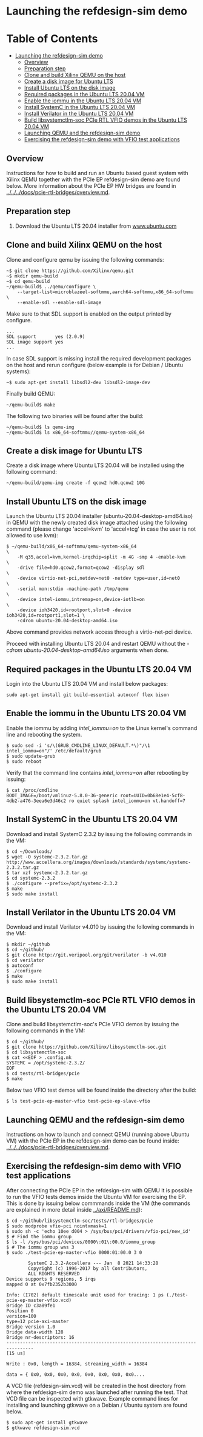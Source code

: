 # Launching the refdesign-sim demo

Table of Contents
=================

   * [Launching the refdesign-sim demo](#launching-the-refdesign-sim-demo)
      * [Overview](#overview)
      * [Preparation step](#preparation-step)
      * [Clone and build Xilinx QEMU on the host](#clone-and-build-xilinx-qemu-on-the-host)
      * [Create a disk image for Ubuntu LTS](#create-a-disk-image-for-ubuntu-lts)
      * [Install Ubuntu LTS on the disk image](#install-ubuntu-lts-on-the-disk-image)
      * [Required packages in the Ubuntu LTS 20.04 VM](#required-packages-in-the-ubuntu-lts-2004-vm)
      * [Enable the iommu in the Ubuntu LTS 20.04 VM](#enable-the-iommu-in-the-ubuntu-lts-2004-vm)
      * [Install SystemC in the Ubuntu LTS 20.04 VM](#install-systemc-in-the-ubuntu-lts-2004-vm)
      * [Install Verilator in the Ubuntu LTS 20.04 VM](#install-verilator-in-the-ubuntu-lts-2004-vm)
      * [Build libsystemctlm-soc PCIe RTL VFIO demos in the Ubuntu LTS 20.04 VM](#build-libsystemctlm-soc-pcie-rtl-vfio-demos-in-the-ubuntu-lts-2004-vm)
      * [Launching QEMU and the refdesign-sim demo](#launching-qemu-and-the-refdesign-sim-demo)
      * [Exercising the refdesign-sim demo with VFIO test applications](#exercising-the-refdesign-sim-demo-with-vfio-test-applications)

## Overview 

Instructions for how to build and run an Ubuntu based guest system with Xilinx
QEMU together with the PCIe EP refdesign-sim demo are found below. More
information about the PCIe EP HW bridges are found in
[../../../docs/pcie-rtl-bridges/overview.md](../../../docs/pcie-rtl-bridges/overview.md).

## Preparation step

1. Download the Ubuntu LTS 20.04 installer from www.ubuntu.com

## Clone and build Xilinx QEMU on the host

Clone and configure qemu by issuing the following commands:

```
~$ git clone https://github.com/Xilinx/qemu.git
~$ mkdir qemu-build
~$ cd qemu-build
~/qemu-build$ ../qemu/configure \
    --target-list=microblazeel-softmmu,aarch64-softmmu,x86_64-softmmu \
    --enable-sdl --enable-sdl-image
```

Make sure to that SDL support is enabled on the output printed by
configure.

```
...
SDL support       yes (2.0.9)
SDL image support yes
...
```

In case SDL support is missing install the required development packages
on the host and rerun configure (below example is for Debian / Ubuntu
systems):

```
~$ sudo apt-get install libsdl2-dev libsdl2-image-dev
```

Finally build QEMU:
```
~/qemu-build$ make
```

The following two binaries will be found after the build:

```
~/qemu-build$ ls qemu-img
~/qemu-build$ ls x86_64-softmmu//qemu-system-x86_64
```

## Create a disk image for Ubuntu LTS

Create a disk image where Ubuntu LTS 20.04 will be installed using the
following command:

```
~/qemu-build/qemu-img create -f qcow2 hd0.qcow2 10G
```

## Install Ubuntu LTS on the disk image

Launch the Ubuntu LTS 20.04 installer (ubuntu-20.04-desktop-amd64.iso) in
QEMU with the newly created disk image attached using the following
command (please change 'accel=kvm' to 'accel=tcg' in case the user is not
allowed to use kvm):

```
$ ~/qemu-build/x86_64-softmmu/qemu-system-x86_64                           \
    -M q35,accel=kvm,kernel-irqchip=split -m 4G -smp 4 -enable-kvm         \
    -drive file=hd0.qcow2,format=qcow2 -display sdl                        \
    -device virtio-net-pci,netdev=net0 -netdev type=user,id=net0           \
    -serial mon:stdio -machine-path /tmp/qemu                              \
    -device intel-iommu,intremap=on,device-iotlb=on                        \
    -device ioh3420,id=rootport,slot=0 -device ioh3420,id=rootport1,slot=1 \
    -cdrom ubuntu-20.04-desktop-amd64.iso
```

Above command provides network access through a virtio-net-pci device.

Proceed with installing Ubuntu LTS 20.04 and restart QEMU without the
*-cdrom ubuntu-20.04-desktop-amd64.iso* arguments when done.

## Required packages in the Ubuntu LTS 20.04 VM

Login into the Ubuntu LTS 20.04 VM and install below packages:
```
sudo apt-get install git build-essential autoconf flex bison
```

## Enable the iommu in the Ubuntu LTS 20.04 VM

Enable the iommu by adding *intel_iommu=on* to the Linux kernel's
command line and rebooting the system.

```
$ sudo sed -i 's/\(GRUB_CMDLINE_LINUX_DEFAULT.*\)"/\1 intel_iommu=on"/' /etc/default/grub
$ sudo update-grub
$ sudo reboot
```

Verify that the command line contains *intel_iommu=on* after rebooting by
issuing:
```
$ cat /proc/cmdline
BOOT_IMAGE=/boot/vmlinuz-5.8.0-36-generic root=UUID=0b68e1e4-5cf8-4db2-a476-3eea6e3d46c2 ro quiet splash intel_iommu=on vt.handoff=7
```


## Install SystemC in the Ubuntu LTS 20.04 VM

Download and install SystemC 2.3.2 by issuing the following commands in
the VM:

```
$ cd ~/Downloads/
$ wget -O systemc-2.3.2.tar.gz http://www.accellera.org/images/downloads/standards/systemc/systemc-2.3.2.tar.gz
$ tar xzf systemc-2.3.2.tar.gz
$ cd systemc-2.3.2
$ ./configure --prefix=/opt/systemc-2.3.2
$ make
$ sudo make install
```

## Install Verilator in the Ubuntu LTS 20.04 VM

Download and install Verilator v4.010 by issuing the following commands in
the VM:

```
$ mkdir ~/github
$ cd ~/github/
$ git clone http://git.veripool.org/git/verilator -b v4.010
$ cd verilator
$ autoconf
$ ./configure
$ make
$ sudo make install
```

## Build libsystemctlm-soc PCIe RTL VFIO demos in the Ubuntu LTS 20.04 VM

Clone and build libsystemctlm-soc's PCIe VFIO demos by issuing the
following commands in the VM:

```
$ cd ~/github/
$ git clone https://github.com/Xilinx/libsystemctlm-soc.git
$ cd libsystemctlm-soc
$ cat <<EOF > .config.mk
SYSTEMC = /opt/systemc-2.3.2/
EOF
$ cd tests/rtl-bridges/pcie
$ make
```

Below two VFIO test demos will be found inside the directory after the
build:

```
$ ls test-pcie-ep-master-vfio test-pcie-ep-slave-vfio 
```

## Launching QEMU and the refdesign-sim demo 

Instructions on how to launch and connect QEMU (running above Ubuntu VM) with 
the PCIe EP in the refdesign-sim demo can be found inside:
[../../../docs/pcie-rtl-bridges/overview.md](../../../docs/pcie-rtl-bridges/overview.md).

## Exercising the refdesign-sim demo with VFIO test applications

After connecting the PCIe EP in the refdesign-sim with QEMU it is possible to
run the VFIO tests demos inside the Ubuntu VM for exercising the EP. This is
done by issuing below commmands inside the VM (the commands are explained in
more detail inside [../axi/README.md](../axi/README.md)):

```
$ cd ~/github/libsystemctlm-soc/tests/rtl-bridges/pcie
$ sudo modprobe vfio-pci nointxmask=1
$ sudo sh -c 'echo 10ee d004 > /sys/bus/pci/drivers/vfio-pci/new_id'
$ # Find the iommu group
$ ls -l /sys/bus/pci/devices/0000\:01\:00.0/iommu_group
$ # The iommu group was 3
$ sudo ./test-pcie-ep-master-vfio 0000:01:00.0 3 0

        SystemC 2.3.2-Accellera --- Jan  8 2021 14:33:28
        Copyright (c) 1996-2017 by all Contributors,
        ALL RIGHTS RESERVED
Device supports 9 regions, 5 irqs
mapped 0 at 0x7fb2352b3000

Info: (I702) default timescale unit used for tracing: 1 ps (./test-pcie-ep-master-vfio.vcd)
Bridge ID c3a89fe1
Position 0
version=100
type=12 pcie-axi-master
Bridge version 1.0
Bridge data-width 128
Bridge nr-descriptors: 16
--------------------------------------------------------------------------------
[15 us]

Write : 0x0, length = 16384, streaming_width = 16384

data = { 0x0, 0x0, 0x0, 0x0, 0x0, 0x0, 0x0, 0x0....
```

A VCD file (refdesign-sim.vcd) will be created in the host directory from where
the refdesign-sim demo was launched after running the test. That VCD file can
be inspected with gtkwave. Example command lines for installing and launching
gtkwave on a Debian / Ubuntu system are found below. 

```
$ sudo apt-get install gtkwave
$ gtkwave refdesign-sim.vcd
```
